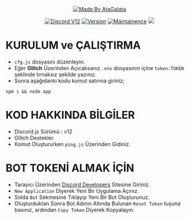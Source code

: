 <p align="center">
  <a href="https://instagram.com/dxmr_ayberkk"><img title="Made By AtaGalata" src="https://img.shields.io/badge/Made%20By-AtaGalata-green?style=for-the-badge"></a>
</p>
<p align="center">
  <a href="https://discord.com/users/626847465601236992"><img title="Discord V12" src="https://img.shields.io/badge/Code-Discord%20V12%20Bot-blue"></a>
  <a href="https://github.com/AtaGalata/discord.js-v12-bosaltyapi"><img title="Version" src="https://img.shields.io/badge/Version-1.0.0-blue"></a>
  <a href="https://github.com/AtaGalata/"><img title="Maintainence" src="https://img.shields.io/badge/Bakımlı%20mı%3F-Evet-blue"></a>
   <a href="https://visitcount.itsvg.in">
    <img src="https://visitcount.itsvg.in/api?id=AtaGalata4&label=Ziyaret%C3%A7i%20Say%C4%B1s%C4%B1&color=12&icon=0&pretty=false" />
  </a>
</p>

# KURULUM ve ÇALIŞTIRMA

* `cfg.js` dosyasını düzenleyin.
* Eğer **Glitch** Üzerinden Açıcaksanız `.env` dosyasının içine `token:TOKEN` şeklinde tırnaksız şekilde yazınız.
* Sonra aşağıdanki kodu komut satırına giriniz;


```
npm i && node app
```

# KOD HAKKINDA BİLGİLER

* Discord.js Sürümü : v12
* Glitch Destekler.
* Komut Oluştururken `ping.js` Üzerinden Gidiniz.


# BOT TOKENİ ALMAK İÇİN

* Tarayıcı Üzerinden [Discord Developers](https://discord.com/app) Sitesine Giriniz.
* `New Application` Diyerek Yeni Bir Uygulama Açınız.
* Solda `Bot` Sekmesine Tıklayıp Yeni Bir Bot Oluşturunuz.
* Oluşturduktan Sonra Bot Adının Altında Bulunan `Reset Token` tuşuna basınız, ardından `Copy Token` Diyerek Kopyalayın.



